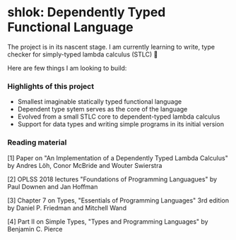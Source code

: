 # shlok: Dependently Typed Functional Language

The project is in its nascent stage. I am currently learning to write, type checker for simply-typed lambda calculus (STLC) 🚧

Here are few things I am looking to build:

### Highlights of this project

- Smallest imaginable statically typed functional language
- Dependent type sytem serves as the core of the language
- Evolved from a small STLC core to dependent-typed lambda calculus
- Support for data types and writing simple programs in its initial version

### Reading material

[1] Paper on "An Implementation of a Dependently Typed Lambda Calculus" by Andres Löh, Conor McBride and Wouter Swierstra

[2] OPLSS 2018 lectures "Foundations of Programming Languagues" by Paul Downen and Jan Hoffman

[3] Chapter 7 on Types, "Essentials of Programming Languages" 3rd edition by Daniel P. Friedman and Mitchell Wand

[4] Part II on Simple Types, "Types and Programming Languages" by Benjamin C. Pierce
